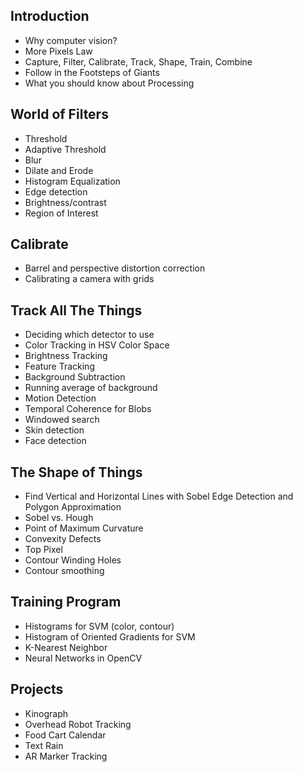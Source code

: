 ## Introduction

* Why computer vision?
* More Pixels Law
* Capture, Filter, Calibrate, Track, Shape, Train, Combine
* Follow in the Footsteps of Giants
* What you should know about Processing

## World of Filters

* Threshold
* Adaptive Threshold
* Blur
* Dilate and Erode
* Histogram Equalization
* Edge detection
* Brightness/contrast
* Region of Interest

## Calibrate

* Barrel and perspective distortion correction
* Calibrating a camera with grids

## Track All The Things

* Deciding which detector to use
* Color Tracking in HSV Color Space
* Brightness Tracking
* Feature Tracking
* Background Subtraction
* Running average of background
* Motion Detection
* Temporal Coherence for Blobs
* Windowed search
* Skin detection 
* Face detection

## The Shape of Things

* Find Vertical and Horizontal Lines with Sobel Edge Detection and Polygon Approximation
* Sobel vs. Hough
* Point of Maximum Curvature
* Convexity Defects
* Top Pixel
* Contour Winding Holes
* Contour smoothing

## Training Program

* Histograms for SVM (color, contour)
* Histogram of Oriented Gradients for SVM
* K-Nearest Neighbor
* Neural Networks in OpenCV

## Projects

* Kinograph
* Overhead Robot Tracking
* Food Cart Calendar
* Text Rain
* AR Marker Tracking